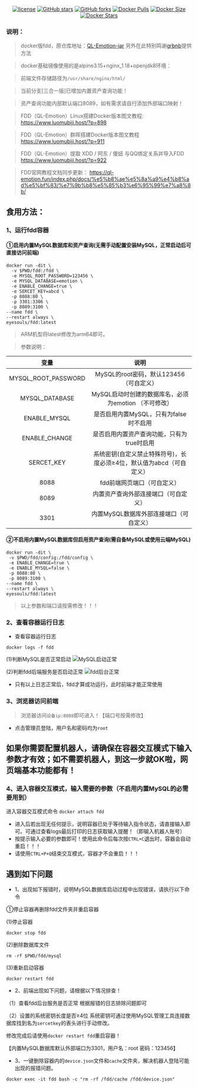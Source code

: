 <p align="center">
    <a href="https://github.com/eyesouls/fdd-docker"><img src="https://img.shields.io/pypi/l/daily?style=plastic" alt="license"></a>
    <a href="https://github.com/eyesouls/fdd-docker"><img src="https://img.shields.io/github/stars/eyesouls/fdd-docker.svg?logo=github&style=plastic" alt="GitHub stars"></a>
    <a href="https://github.com/eyesouls/fdd-docker"><img src="https://img.shields.io/github/forks/eyesouls/fdd-docker.svg?logo=github&style=plastic" alt="GitHub forks"></a>
    <a href="https://hub.docker.com/r/eyesouls/fdd"><img src="https://img.shields.io/docker/pulls/eyesouls/fdd?logo=docker&style=plastic" alt="Docker Pulls"></a>
    <a href="https://hub.docker.com/r/eyesouls/fdd/"><img src="https://img.shields.io/docker/image-size/eyesouls/fdd?logo=docker&style=plastic" alt="Docker Size"></a>
    <a href="https://hub.docker.com/r/eyesouls/fdd/"><img src="https://img.shields.io/docker/stars/eyesouls/fdd?logo=docker&style=plastic" alt="Docker Stars"></a>
</p>

### 说明： 

> docker版fdd，原仓库地址：[QL-Emotion-jar](https://github.com/fengxiaoruia/QL-Emotion-jar.git) 另外在此特别鸣谢[grbnb](https://github.com/grbnb)提供方法

> docker基础镜像使用的是alpine3.15+nginx_1.18+openjdk8环境：

> 前端文件存储路径为`/usr/share/nginx/html/`

> 当前分支[三合一版]已增加内置资产查询功能！

> 资产查询功能内部默认端口8089，如有需求请自行添加外部端口映射！

>FDD（QL-Emotion）Linux搭建Docker版本图文教程:
https://www.luomubiji.host/?p=898

>FDD（QL-Emotion）群晖搭建Docker版本图文教程
https://www.luomubiji.host/?p=911

>FDD（QL-Emotion）提取 XDD / 阿东 / 傻妞 与QQ绑定关系并导入FDD
https://www.luomubiji.host/?p=922

>FDD官网教程文档同步更新：
https://ql-emotion.fun/index.php/docs/%e5%b8%ae%e5%8a%a9%e4%b8%ad%e5%bf%83/%e7%9b%b8%e5%85%b3%e6%95%99%e7%a8%8b/

## 食用方法：

### 1、运行fdd容器

#### ①启用内置MySQL数据库和资产查询(无需手动配置安装MySQL，正常启动后可直接访问前端)

```
docker run -dit \
  -v $PWD/fdd:/fdd \
  -e MYSQL_ROOT_PASSWORD=123456 \
  -e MYSQL_DATABASE=emotion \
  -e ENABLE_CHANGE=true \
  -e SERCET_KEY=abcd \
  -p 8088:80 \
  -p 3301:3306 \
  -p 8089:3100 \
--name fdd \
--restart always \
eyesouls/fdd:latest
```
> ARM机型将latest修改为arm64即可。

> 参数说明：

| 变量                  | 说明                                     |
|:-------------------:|:--------------------------------------:|
| MYSQL_ROOT_PASSWORD | MySQL的root密码，默认123456（可自定义）            |
| MYSQL_DATABASE      | MySQL启动时创建的数据库名，必须为emotion （不可修改）      |
| ENABLE_MYSQL        | 是否启用内置MySQL，只有为false时不启用               |
| ENABLE_CHANGE       | 是否启用内置资产查询功能，只有为true时启用                |
| SERCET_KEY          | 系统密钥(自定义禁止特殊符号)，长度必须≥4位，默认值为abcd（可自定义） |
| 8088                | fdd前端网页端口（可自定义）                        |
| 8089                | 内置资产查询外部连接端口（可自定义）                 |
| 3301                | 内置MySQL数据库外部连接端口（可自定义）                 |

#### ②不启用内置MySQL数据库但启用资产查询(需自备MySQL或使用云端MySQL)

```
docker run -dit \
 -v $PWD/fdd/config:/fdd/config \
 -e ENABLE_CHANGE=true \
 -e ENABLE_MYSQL=false \
 -p 8088:80 \
 -p 8089:3100 \
--name fdd \
--restart always \
eyesouls/fdd:latest
```

> 以上参数和端口请按需修改！！！

### 2、查看容器运行日志

- 查看容器运行日志

`docker logs -f fdd`

(1)判断MySQL是否正常启动
![MySQL启动正常](https://s2.loli.net/2022/10/04/LfvmgoIa6XEihM5.png)

(2)判断fdd后端服务是否启动正常
![fdd后台正常](https://s2.loli.net/2022/10/04/CNyTwWXkgsGZbK1.png)

- 只有以上日志正常后，fdd才算成功运行，此时前端才能正常使用

### 3、浏览器访问前端

> 浏览器访问`设备ip:8088`即可进入！【端口号按需修改】

- 点击管理员登陆，用户名和密码均为`root`

## 如果你需要配置机器人，请确保在容器交互模式下输入参数才有效；如不需要机器人，到这一步就OK啦，网页端基本功能都有！

### 4、进入容器交互模式，输入需要的参数（不启用内置MySQL的必需要用到）

进入容器交互模式命令
`docker attach fdd`

- 进入后若出现无任何提示，说明容器已处于等待输入指令状态，请直接输入即可。可通过查看logs最后打印的日志获取输入提醒！（即输入机器人账号）
- 按提示输入必要的参数即可！使用此命令后每次按``CTRL+C``退出时，容器会自动重启！！！
- 请使用`CTRL+P+Q`结束交互模式，容器才不会重启！！！

## 遇到如下问题

- 1、出现如下报错时，说明MySQL数据库启动过程中出现错误，请执行以下命令

①停止容器再删除fdd文件夹并重启容器

(1)停止容器

`docker stop fdd`

(2)删除数据库文件

`rm -rf $PWD/fdd/mysql`

(3)重新启动容器

`docker restart fdd`

- 2、前端出现如下问题，请根据以下情况排查！

（1）查看fdd后台服务是否正常
  根据报错的日志排除问题即可

（2）设置的系统密钥长度是否≥4位
系统密钥可通过使用MySQL管理工具连接数据库找到名为`sercetkey`的表头进行手动修改。

修改完成后请使用`docker restart fdd`重启容器！

【内置MySQL数据库默认外部端口为3301，用户名：root   密码：123456】

- 3、一键删除容器内的`device.json`文件和`cache`文件夹，解决机器人登陆可能出现的报错问题。

`docker exec -it fdd bash -c "rm -rf /fdd/cache /fdd/device.json"`
